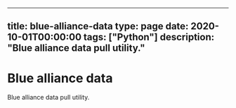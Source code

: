 
---
title: blue-alliance-data
type: page
date: 2020-10-01T00:00:00
tags: ["Python"]
description: "Blue alliance data pull utility."
---


# Blue alliance data
Blue alliance data pull utility.
